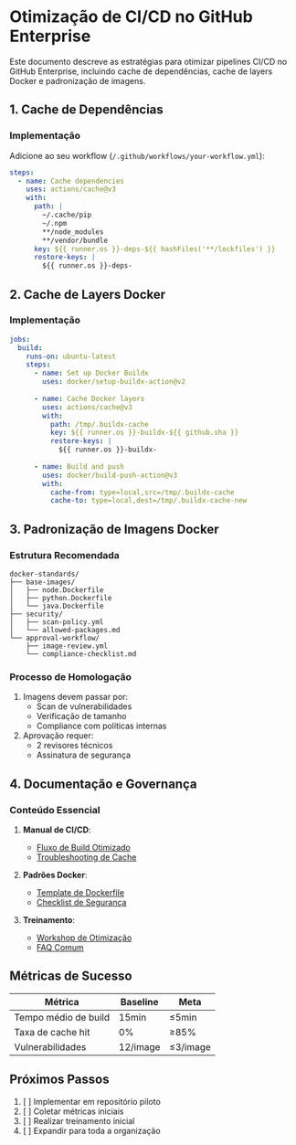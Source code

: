 # Otimização de CI/CD no GitHub Enterprise

Este documento descreve as estratégias para otimizar pipelines CI/CD no GitHub Enterprise, incluindo cache de dependências, cache de layers Docker e padronização de imagens.

## 1. Cache de Dependências

### Implementação

Adicione ao seu workflow (`/.github/workflows/your-workflow.yml`):

```yaml
steps:
  - name: Cache dependencies
    uses: actions/cache@v3
    with:
      path: |
        ~/.cache/pip
        ~/.npm
        **/node_modules
        **/vendor/bundle
      key: ${{ runner.os }}-deps-${{ hashFiles('**/lockfiles') }}
      restore-keys: |
        ${{ runner.os }}-deps-
```

## 2. Cache de Layers Docker

### Implementação

```yaml
jobs:
  build:
    runs-on: ubuntu-latest
    steps:
      - name: Set up Docker Buildx
        uses: docker/setup-buildx-action@v2
      
      - name: Cache Docker layers
        uses: actions/cache@v3
        with:
          path: /tmp/.buildx-cache
          key: ${{ runner.os }}-buildx-${{ github.sha }}
          restore-keys: |
            ${{ runner.os }}-buildx-
      
      - name: Build and push
        uses: docker/build-push-action@v3
        with:
          cache-from: type=local,src=/tmp/.buildx-cache
          cache-to: type=local,dest=/tmp/.buildx-cache-new
```

## 3. Padronização de Imagens Docker

### Estrutura Recomendada

```
docker-standards/
├── base-images/
│   ├── node.Dockerfile
│   ├── python.Dockerfile
│   └── java.Dockerfile
├── security/
│   ├── scan-policy.yml
│   └── allowed-packages.md
└── approval-workflow/
    ├── image-review.yml
    └── compliance-checklist.md
```

### Processo de Homologação

1. Imagens devem passar por:
   - Scan de vulnerabilidades
   - Verificação de tamanho
   - Compliance com políticas internas
2. Aprovação requer:
   - 2 revisores técnicos
   - Assinatura de segurança

## 4. Documentação e Governança

### Conteúdo Essencial

1. **Manual de CI/CD**:
   - [Fluxo de Build Otimizado](docs/cicd-flow.md)
   - [Troubleshooting de Cache](docs/cache-troubleshooting.md)

2. **Padrões Docker**:
   - [Template de Dockerfile](templates/Dockerfile-template.md)
   - [Checklist de Segurança](docs/docker-security.md)

3. **Treinamento**:
   - [Workshop de Otimização](training/optimization-workshop.md)
   - [FAQ Comum](docs/faq.md)

## Métricas de Sucesso

| Métrica               | Baseline | Meta      |
|-----------------------|----------|-----------|
| Tempo médio de build  | 15min    | ≤5min     |
| Taxa de cache hit     | 0%       | ≥85%      |
| Vulnerabilidades      | 12/image | ≤3/image  |

## Próximos Passos

1. [ ] Implementar em repositório piloto
2. [ ] Coletar métricas iniciais
3. [ ] Realizar treinamento inicial
4. [ ] Expandir para toda a organização
